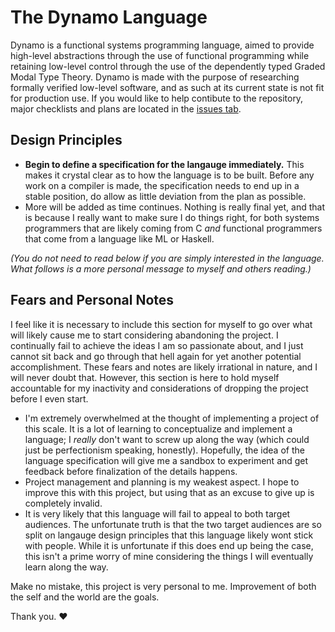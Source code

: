 # The Dynamo Language
Dynamo is a functional systems programming language, aimed to provide high-level abstractions through the use of functional programming while retaining low-level control through the use of the dependently typed Graded Modal Type Theory. Dynamo is made with the purpose of researching formally verified low-level software, and as such at its current state is not fit for production use. If you would like to help contibute to the repository, major checklists and plans are located in the [issues tab](https://github.com/AlexFischbacher/dynamo/issues).

## Design Principles
 - **Begin to define a specification for the langauge immediately.** This makes it crystal clear as to how the language is to be built. Before any work on a compiler is made, the specification needs to end up in a stable position, do allow as little deviation from the plan as possible.
 - More will be added as time continues. Nothing is really final yet, and that is because I really want to make sure I do things right, for both systems programmers that are likely coming from C *and* functional programmers that come from a language like ML or Haskell.

*(You do not need to read below if you are simply interested in the language. What follows is a more personal message to myself and others reading.)*

## Fears and Personal Notes
I feel like it is necessary to include this section for myself to go over what will likely cause me to start considering abandoning the project. I continually fail to achieve the ideas I am so passionate about, and I just cannot sit back and go through that hell again for yet another potential accomplishment. These fears and notes are likely irrational in nature, and I will never doubt that. However, this section is here to hold myself accountable for my inactivity and considerations of dropping the project before I even start.

- I'm extremely overwhelmed at the thought of implementing a project of this scale. It is a lot of learning to conceptualize and implement a language; I *really* don't want to screw up along the way (which could just be perfectionism speaking, honestly). Hopefully, the idea of the language specification will give me a sandbox to experiment and get feedback before finalization of the details happens. 
- Project management and planning is my weakest aspect. I hope to improve this with this project, but using that as an excuse to give up is completely invalid.
- It is very likely that this language will fail to appeal to both target audiences. The unfortunate truth is that the two target audiences are so split on langauge design principles that this language likely wont stick with people. While it is unfortunate if this does end up being the case, this isn't a prime worry of mine considering the things I will eventually learn along the way.

Make no mistake, this project is very personal to me. Improvement of both the self and the world are the goals.

Thank you. :heart:
